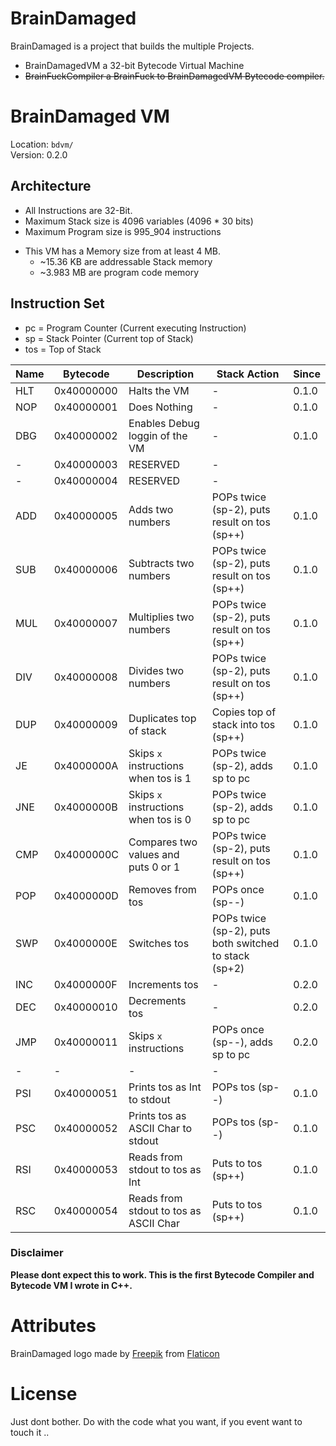 # BrainDamaged

BrainDamaged is a project that builds the multiple Projects.

* BrainDamagedVM a 32-bit Bytecode Virtual Machine
* ~~BrainFuckCompiler a BrainFuck to BrainDamagedVM Bytecode compiler.~~

# BrainDamaged VM

Location: `bdvm/`  
Version: 0.2.0

## Architecture

* All Instructions are 32-Bit.
* Maximum Stack size is 4096 variables (4096 * 30 bits)
* Maximum Program size is 995_904 instructions

+ This VM has a Memory size from at least 4 MB.
  * ~15.36 KB are addressable Stack memory
  * ~3.983 MB are program code memory

## Instruction Set

* pc = Program Counter (Current executing Instruction)
* sp = Stack Pointer (Current top of Stack)
* tos = Top of Stack

| Name | Bytecode | Description | Stack Action | Since |
|------|----------|-------------|--------------|-------|
| HLT | 0x40000000 | Halts the VM | - | 0.1.0 |
| NOP | 0x40000001 | Does Nothing | - | 0.1.0 |
| DBG | 0x40000002 | Enables Debug loggin of the VM | - | 0.1.0 |
| - | 0x40000003 | RESERVED | - |
| - | 0x40000004 | RESERVED | - |
| ADD | 0x40000005 | Adds two numbers | POPs twice (sp-2), puts result on tos (sp++) | 0.1.0 |
| SUB | 0x40000006 | Subtracts two numbers | POPs twice (sp-2), puts result on tos (sp++) | 0.1.0 |
| MUL | 0x40000007 | Multiplies two numbers | POPs twice (sp-2), puts result on tos (sp++) | 0.1.0 |
| DIV | 0x40000008 | Divides two numbers | POPs twice (sp-2), puts result on tos (sp++) | 0.1.0 |
| DUP | 0x40000009 | Duplicates top of stack | Copies top of stack into tos (sp++) | 0.1.0 |
| JE  | 0x4000000A | Skips `x` instructions when tos is 1 | POPs twice (sp-2), adds sp to pc | 0.1.0 |
| JNE | 0x4000000B | Skips `x` instructions when tos is 0 | POPs twice (sp-2), adds sp to pc | 0.1.0 |
| CMP | 0x4000000C | Compares two values and puts 0 or 1 | POPs twice (sp-2), puts result on tos (sp++) | 0.1.0 |
| POP | 0x4000000D | Removes from tos | POPs once (sp--) | 0.1.0 |
| SWP | 0x4000000E | Switches tos | POPs twice (sp-2), puts both switched to stack (sp+2) | 0.1.0 |
| INC | 0x4000000F | Increments tos | - | 0.2.0 |
| DEC | 0x40000010 | Decrements tos | - | 0.2.0 |
| JMP | 0x40000011 | Skips `x` instructions | POPs once (sp--), adds sp to pc | 0.2.0 |
| - | - | - | - |
| PSI | 0x40000051 | Prints tos as Int to stdout | POPs tos (sp--) | 0.1.0 |
| PSC | 0x40000052 | Prints tos as ASCII Char to stdout | POPs tos (sp--) | 0.1.0 |
| RSI | 0x40000053 | Reads from stdout to tos as Int | Puts to tos (sp++) | 0.1.0 |
| RSC | 0x40000054 | Reads from stdout to tos as ASCII Char | Puts to tos (sp++) | 0.1.0 |

### Disclaimer
**Please dont expect this to work. This is the first Bytecode Compiler and Bytecode VM I wrote in C++.**

# Attributes

BrainDamaged logo made by [Freepik](https://www.flaticon.com/authors/freepik) from [Flaticon](https://www.flaticon.com/)

# License

Just dont bother. Do with the code what you want, if you event want to touch it ..